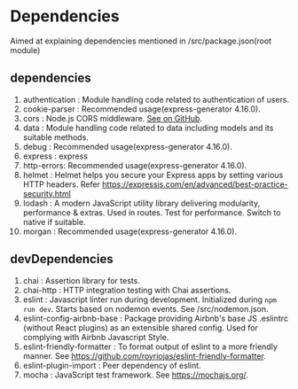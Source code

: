 # Dependencies

Aimed at explaining dependencies mentioned in /src/package.json(root module)

## dependencies

1. authentication : Module handling code related to authentication of users.
2. cookie-parser : Recommended usage(express-generator 4.16.0).
3. cors : Node.js CORS middleware. [See on GitHub](
  https://github.com/expressjs/cors).
4. data : Module handling code related to data including models and its suitable
methods.
5. debug : Recommended usage(express-generator 4.16.0).
6. express : express
7. http-errors: Recommended usage(express-generator 4.16.0).
8. helmet : Helmet helps you secure your Express apps by setting various HTTP
headers. Refer https://expressjs.com/en/advanced/best-practice-security.html
9. lodash : A modern JavaScript utility library delivering modularity,
performance & extras. Used in routes. Test for performance. Switch to native if
suitable.
10. morgan : Recommended usage(express-generator 4.16.0).

## devDependencies

1. chai : Assertion library for tests.
2. chai-http : HTTP integration testing with Chai assertions.
3. eslint : Javascript linter run during development. Initialized during ``npm
run dev``. Starts based on nodemon events. See /src/nodemon.json.
4. eslint-config-airbnb-base : Package providing Airbnb's base JS .eslintrc
(without React plugins) as an extensible shared config. Used for complying with
Airbnb Javascript Style.
5. eslint-friendly-formatter : To format output of eslint to a more friendly
manner. See https://github.com/royriojas/eslint-friendly-formatter.
6. eslint-plugin-import : Peer dependency of eslint.
7. mocha : JavaScript test framework. See https://mochajs.org/.
